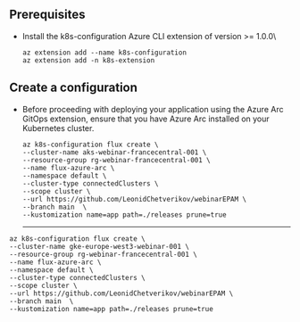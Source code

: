 ## Prerequisites

  - Install the k8s-configuration Azure CLI extension of version >= 1.0.0\
    ``` 
    az extension add --name k8s-configuration 
    az extension add -n k8s-extension
    ```

## Create a configuration

  - Before proceeding with deploying your application using the Azure Arc GitOps extension, ensure that you have Azure Arc installed on your Kubernetes cluster.

    ```
    az k8s-configuration flux create \
    --cluster-name aks-webinar-francecentral-001 \
    --resource-group rg-webinar-francecentral-001 \
    --name flux-azure-arc \
    --namespace default \
    --cluster-type connectedClusters \
    --scope cluster \
    --url https://github.com/LeonidChetverikov/webinarEPAM \
    --branch main  \
    --kustomization name=app path=./releases prune=true
    ```

    ---

   ```
   az k8s-configuration flux create \
   --cluster-name gke-europe-west3-webinar-001 \
   --resource-group rg-webinar-francecentral-001 \
   --name flux-azure-arc \
   --namespace default \
   --cluster-type connectedClusters \
   --scope cluster \
   --url https://github.com/LeonidChetverikov/webinarEPAM \
   --branch main  \
   --kustomization name=app path=./releases prune=true
   ```


    

